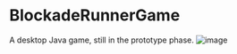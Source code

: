 # BlockadeRunnerGame

A desktop Java game, still in the prototype phase. 
![image](https://github.com/BlockadeRunner/BlockadeRunnerGame/assets/91230868/8528db0c-1ebb-48f0-8718-4eb1135e7dfd)
